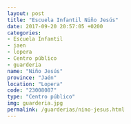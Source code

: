 ```yaml
---
layout: post
title: "Escuela Infantil Niño Jesús"
date: 2017-09-20 20:57:05 +0200
categories:
- Escuela Infantil
- jaen
- lopera
- Centro público
- guarderia
name: "Niño Jesús"
province: "Jaén"
location: "Lopera"
code: "23008087"
type: "Centro público"
img: guarderia.jpg
permalink: /guarderias/nino-jesus.html
---
```

